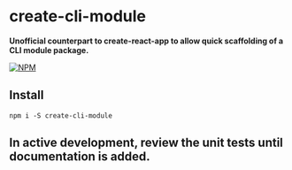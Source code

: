 # create-cli-module

**Unofficial counterpart to create-react-app to allow quick scaffolding of a CLI module package.**

[![NPM](https://nodei.co/npm/create-cli-module.png?stars=true&downloads=true)](https://nodei.co/npm/create-cli-module/)

## Install

`npm i -S create-cli-module`

## In active development, review the unit tests until documentation is added.
